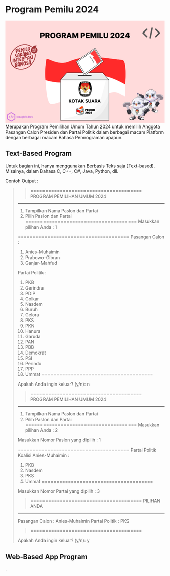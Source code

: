 # Program Pemilu 2024
![Program Pemilu 2024](/images/program-pemilu-2024.png)
Merupakan Program Pemilihan Umum Tahun 2024 untuk memilih Anggota Pasangan Calon Presiden dan Partai Politik dalam berbagai macam Platform dengan berbagai macam Bahasa Pemrograman apapun.

## Text-Based Program
Untuk bagian ini, hanya menggunakan Berbasis Teks saja (Text-based). Misalnya, dalam Bahasa C, C++, C#, Java, Python, dll.

Contoh Output :
>
>>======================================
>     PROGRAM PEMILIHAN UMUM 2024     
>--------------------------------------
>1. Tampilkan Nama Paslon dan Partai
>2. Pilih Paslon dan Partai
>======================================
>Masukkan pilihan Anda :  1
>
>======================================
>Pasangan Calon :
>1. Anies-Muhaimin
>2. Prabowo-Gibran
>3. Ganjar-Mahfud
>
>Partai Politik :
>1. PKB
>2. Gerindra
>3. PDIP
>4. Golkar
>5. Nasdem
>6. Buruh
>7. Gelora
>8. PKS
>9. PKN
>10. Hanura
>11. Garuda
>12. PAN
>13. PBB
>14. Demokrat
>15. PSI
>16. Perindo
>17. PPP
>18. Ummat
>======================================
>
>Apakah Anda ingin keluar? (y/n): n
>
>>======================================
>     PROGRAM PEMILIHAN UMUM 2024     
>--------------------------------------
>1. Tampilkan Nama Paslon dan Partai
>2. Pilih Paslon dan Partai
>======================================
>Masukkan pilihan Anda :  2
>
>Masukkan Nomor Paslon yang dipilih :  1
>
>======================================
>Partai Politik Koalisi Anies-Muhaimin :
>1. PKB
>2. Nasdem
>3. PKS
>4. Ummat
>======================================
>
>Masukkan Nomor Partai yang dipilih :  3
>
>>======================================
>             PILIHAN ANDA             
>--------------------------------------
>Pasangan Calon : Anies-Muhaimin
>Partai Politik : PKS
>>======================================
>
>Apakah Anda ingin keluar? (y/n): y

## Web-Based App Program
.

